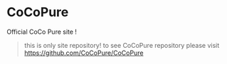 # CoCoPure
Official CoCo Pure site !


>this is only site repository!
>to see CoCoPure repository
>please visit https://github.com/CoCoPure/CoCoPure

